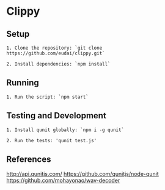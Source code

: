 # Clippy



## Setup

	1. Clone the repository: `git clone https://github.com/eudai/clippy.git`

	2. Install dependencies: `npm install`

## Running

	1. Run the script: `npm start`


## Testing and Development

	1. Install qunit globally: `npm i -g qunit`

	2. Run the tests: 'qunit test.js'


## References
http://api.qunitjs.com/
https://github.com/qunitjs/node-qunit
https://github.com/mohayonao/wav-decoder
